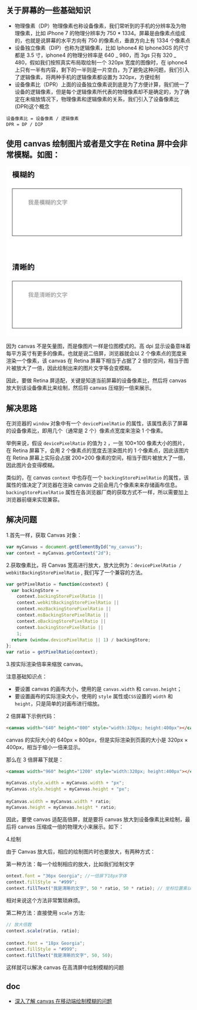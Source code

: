 ## 关于屏幕的一些基础知识

- 物理像素（DP）物理像素也称设备像素，我们常听到的手机的分辨率及为物理像素，比如 iPhone 7 的物理分辨率为 750 \* 1334。屏幕是由像素点组成的，也就是说屏幕的水平方向有 750 的像素点，垂直方向上有 1334 个像素点
- 设备独立像素（DIP）也称为逻辑像素，比如 Iphone4 和 Iphone3GS 的尺寸都是 3.5 寸，iphone4 的物理分辨率是 640 _ 980，而 3gs 只有 320 _ 480，假如我们按照真实布局取绘制一个 320px 宽度的图像时，在 iphone4 上只有一半有内容，剩下的一半则是一片空白，为了避免这种问题，我们引入了逻辑像素，将两种手机的逻辑像素都设置为 320px，方便绘制
- 设备像素比（DPR）上面的设备独立像素说到底是为了方便计算，我们统一了设备的逻辑像素，但是每个逻辑像素所代表的物理像素却不是确定的，为了确定在未缩放情况下，物理像素和逻辑像素的关系，我们引入了设备像素比(DPR)这个概念

```
设备像素比 = 设备像素 / 逻辑像素
DPR = DP / DIP
```

## 使用 canvas 绘制图片或者是文字在 Retina 屏中会非常模糊。如图：

![](https://raw.githubusercontent.com/easterCat/img-package/master/img/98CB56B8-7983-427E-AFCE-15043A6D8F63.png)

因为 canvas 不是矢量图，而是像图片一样是位图模式的。高 dpi 显示设备意味着每平方英寸有更多的像素。也就是说二倍屏，浏览器就会以 2 个像素点的宽度来渲染一个像素，该 canvas 在 Retina 屏幕下相当于占据了 2 倍的空间，相当于图片被放大了一倍，因此绘制出来的图片文字等会变模糊。

因此，要做 Retina 屏适配，关键是知道当前屏幕的设备像素比，然后将 canvas 放大到该设备像素比来绘制，然后将 canvas 压缩到一倍来展示。

## 解决思路

在浏览器的 `window` 对象中有一个 `devicePixelRatio` 的属性，该属性表示了屏幕的设备像素比，即用几个（通常是 2 个）像素点宽度来渲染 1 个像素。

举例来说，假设 `devicePixelRatio` 的值为 `2` ，一张 100×100 像素大小的图片，在 Retina 屏幕下，会用 2 个像素点的宽度去渲染图片的 1 个像素点，因此该图片在 Retina 屏幕上实际会占据 200×200 像素的空间，相当于图片被放大了一倍，因此图片会变得模糊。

类似的，在 canvas `context` 中也存在一个 `backingStorePixelRatio` 的属性，该属性的值决定了浏览器在渲染 canvas 之前会用几个像素来来存储画布信息。 `backingStorePixelRatio` 属性在各浏览器厂商的获取方式不一样，所以需要加上浏览器前缀来实现兼容。

## 解决问题

1.首先一样，获取 Canvas 对象：

```js
var myCanvas = document.getElementById("my_canvas");
var context = myCanvas.getContext("2d");
```

2.获取像素比，将 Canvas 宽高进行放大，放大比例为：`devicePixelRatio / webkitBackingStorePixelRatio` , 我们写了一个兼容的方法。

```js
var getPixelRatio = function(context) {
  var backingStore =
    context.backingStorePixelRatio ||
    context.webkitBackingStorePixelRatio ||
    context.mozBackingStorePixelRatio ||
    context.msBackingStorePixelRatio ||
    context.oBackingStorePixelRatio ||
    context.backingStorePixelRatio ||
    1;
  return (window.devicePixelRatio || 1) / backingStore;
};
var ratio = getPixelRatio(context);
```

3.按实际渲染倍率来缩放 canvas。

注意基础知识点：

- 要设置 canvas 的画布大小，使用的是 `canvas.width` 和 `canvas.height`；
- 要设置画布的实际渲染大小，使用的 `style` 属性或`CSS`设置的 `width` 和`height`，只是简单的对画布进行缩放。

2 倍屏幕下示例代码：

```html
<canvas width="640" height="800" style="width:320px; height:400px"></canvas>
```

canvas 的实际大小的 640px × 800px，但是实际渲染到页面的大小是 320px × 400px，相当于缩小一倍来显示。

那么在 3 倍屏幕下就是：

```html
<canvas width="960" height="1200" style="width:320px; height:400px"></canvas>
```

```js
myCanvas.style.width = myCanvas.width + "px";
myCanvas.style.height = myCanvas.height + "px";

myCanvas.width = myCanvas.width * ratio;
myCanvas.height = myCanvas.height * ratio;
```

因此，要使 canvas 适配高倍屏，就是要将 canvas 放大到设备像素比来绘制，最后将 canvas 压缩成一倍的物理大小来展示。如下：

4.绘制

由于 Canvas 放大后，相应的绘制图片时也要放大，有两种方式：

第一种方法：每一个绘制相应的放大，比如我们绘制文字

```js
ontext.font = "36px Georgia"; //一倍屏下18px字体
context.fillStyle = "#999";
context.fillText("我是清晰的文字", 50 * ratio, 50 * ratio); // 坐标位置乘以像素比
```

相对来说这个方法非常繁琐麻烦。

第二种方法：直接使用 `scale` 方法:

```js
// 放大倍数
context.scale(ratio, ratio);

context.font = "18px Georgia";
context.fillStyle = "#999";
context.fillText("我是清晰的文字", 50, 50);
```

这样就可以解决 canvas 在高清屏中绘制模糊的问题

## doc

- [深入了解 canvas 在移动端绘制模糊的问题](https://juejin.im/post/5cbdda7bf265da036504fb46)
